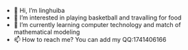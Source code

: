- 👋 Hi, I’m linghuiba
- 👀 I’m interested in playing basketball and travalling for food
- 🌱 I’m currently learning computer technology and match of mathematical modeling
- 📫 How to reach me? You can add my QQ:1741406166

<!---
linghuiba/linghuiba is a ✨ special ✨ repository because its `README.md` (this file) appears on your GitHub profile.
You can click the Preview link to take a look at your changes.
--->
